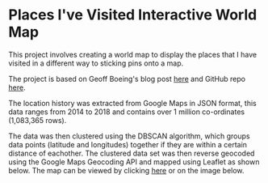 # Places I've Visited Interactive World Map

This project involves creating a world map to display the places that I have visited in a different way to sticking pins onto a map.

The project is based on Geoff Boeing's blog post [here](https://geoffboeing.com/2016/06/mapping-everywhere-ever-been/) and GitHub repo [here](https://geoffboeing.com/2016/06/mapping-everywhere-ever-been/).

The location history was extracted from Google Maps in JSON format, this data ranges from 2014 to 2018 and contains over 1 million co-ordinates (1,083,365 rows).

The data was then clustered using the DBSCAN algorithm, which groups data points (latitude and longitudes) together if they are within a certain distance of eachother. The clustered data set was then reverse geocoded using the Google Maps Geocoding API and mapped using Leaflet as shown below. The map can be viewed by clicking [here](https://rawgit.com/jackmorrison/Google-Location-History/master/Leaflet/Map.html) or on the image below.



